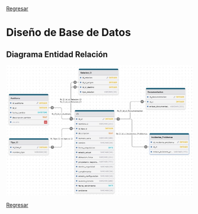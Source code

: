 [Regresar](../README.md)

# Diseño de Base de Datos

## Diagrama Entidad Relación
![](./imgs/diagramaER.jpeg)



[Regresar](../README.md)